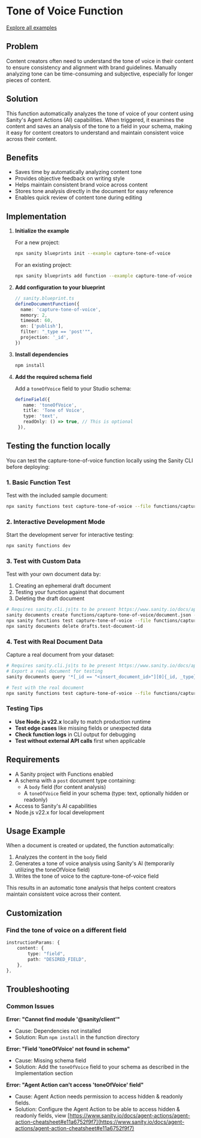 # Tone of Voice Function

[Explore all examples](https://github.com/sanity-io/sanity/tree/main/examples)

## Problem

Content creators often need to understand the tone of voice in their content to ensure consistency and alignment with brand guidelines. Manually analyzing tone can be time-consuming and subjective, especially for longer pieces of content.

## Solution

This function automatically analyzes the tone of voice of your content using Sanity's Agent Actions (AI) capabilities. When triggered, it examines the content and saves an analysis of the tone to a field in your schema, making it easy for content creators to understand and maintain consistent voice across their content.

## Benefits

- Saves time by automatically analyzing content tone
- Provides objective feedback on writing style
- Helps maintain consistent brand voice across content
- Stores tone analysis directly in the document for easy reference
- Enables quick review of content tone during editing

## Implementation

1. **Initialize the example**

   For a new project:

   ```bash
   npx sanity blueprints init --example capture-tone-of-voice
   ```

   For an existing project:

   ```bash
   npx sanity blueprints add function --example capture-tone-of-voice
   ```

2. **Add configuration to your blueprint**

   ```ts
   // sanity.blueprint.ts
   defineDocumentFunction({
     name: 'capture-tone-of-voice',
     memory: 2,
     timeout: 60,
     on: ['publish'],
     filter: "_type == 'post'"",
     projection: '_id',
   })
   ```

3. **Install dependencies**

   ```bash
   npm install
   ```

4. **Add the required schema field**

   Add a `toneOfVoice` field to your Studio schema:

   ```ts
   defineField({
      name: 'toneOfVoice',
      title: 'Tone of Voice',
      type: 'text',
      readOnly: () => true, // This is optional
    }),
   ```

## Testing the function locally

You can test the capture-tone-of-voice function locally using the Sanity CLI before deploying:

### 1. Basic Function Test

Test with the included sample document:

```bash
npx sanity functions test capture-tone-of-voice --file functions/capture-tone-of-voice/document.json
```

### 2. Interactive Development Mode

Start the development server for interactive testing:

```bash
npx sanity functions dev
```

### 3. Test with Custom Data

Test with your own document data by:

1. Creating an ephemeral draft document
2. Testing your function against that document
3. Deleting the draft document

```bash
# Requires sanity.cli.js|ts to be present https://www.sanity.io/docs/apis-and-sdks/cli#k4baf8325e0e3
sanity documents create functions/capture-tone-of-voice/document.json --replace &&
npx sanity functions test capture-tone-of-voice --file functions/capture-tone-of-voice/document.json &&
npx sanity documents delete drafts.test-document-id

```

### 4. Test with Real Document Data

Capture a real document from your dataset:

```bash
# Requires sanity.cli.js|ts to be present https://www.sanity.io/docs/apis-and-sdks/cli#k4baf8325e0e3
# Export a real document for testing
sanity documents query '*[_id == "<insert_document_id>"][0]{_id, _type}' >> functions/capture-tone-of-voice/actual-document.json

# Test with the real document
npx sanity functions test capture-tone-of-voice --file functions/capture-tone-of-voice/actual-document.json
```

### Testing Tips

- **Use Node.js v22.x** locally to match production runtime
- **Test edge cases** like missing fields or unexpected data
- **Check function logs** in CLI output for debugging
- **Test without external API calls** first when applicable

## Requirements

- A Sanity project with Functions enabled
- A schema with a `post` document type containing:
  - A `body` field (for content analysis)
  - A `toneOfVoice` field in your schema (type: text, optionally hidden or readonly)
- Access to Sanity's AI capabilities
- Node.js v22.x for local development

## Usage Example

When a document is created or updated, the function automatically:

1. Analyzes the content in the `body` field
2. Generates a tone of voice analysis using Sanity's AI (temporarily utilizing the toneOfVoice field)
3. Writes the tone of voice to the capture-tone-of-voice field

This results in an automatic tone analysis that helps content creators maintain consistent voice across their content.

## Customization

### Find the tone of voice on a different field

```typescript
instructionParams: {
	content: {
		type: "field",
		path: "DESIRED_FIELD",
	},
},
```

## Troubleshooting

### Common Issues

**Error: "Cannot find module '@sanity/client'"**

- Cause: Dependencies not installed
- Solution: Run `npm install` in the function directory

**Error: "Field 'toneOfVoice' not found in schema"**

- Cause: Missing schema field
- Solution: Add the `toneOfVoice` field to your schema as described in the Implementation section

**Error: "Agent Action can't access 'toneOfVoice' field"**

- Cause: Agent Action needs permission to access hidden & readonly fields.
- Solution: Configure the Agent Action to be able to access hidden & readonly fields, view [https://www.sanity.io/docs/agent-actions/agent-action-cheatsheet#e11a6752f9f7](https://www.sanity.io/docs/agent-actions/agent-action-cheatsheet#e11a6752f9f7)
